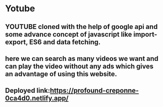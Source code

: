 # Yotube

## YOUTUBE cloned with the help of google api and some advance concept of javascript like import-export, ES6 and data fetching.
## here we can search as many videos we want and can play the video without any ads which gives an advantage of using this website.

## Deployed link:https://profound-creponne-0ca4d0.netlify.app/

